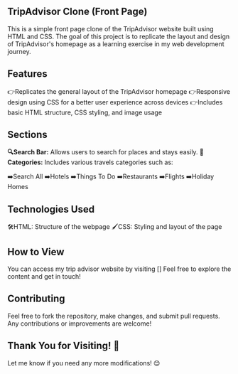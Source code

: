 ## TripAdvisor Clone (Front Page)
This is a simple front page clone of the TripAdvisor website built using HTML and CSS.
The goal of this project is to replicate the layout and design of TripAdvisor's homepage as a learning exercise in my web development journey.

## Features
👉Replicates the general layout of the TripAdvisor homepage
👉Responsive design using CSS for a better user experience across devices
👉Includes basic HTML structure, CSS styling, and image usage

## Sections
**🔍Search Bar:** Allows users to search for places and stays easily.
**📃Categories:** Includes various travels categories such as:

➡️Search All
➡️Hotels 
➡️Things To Do
➡️Restaurants 
➡️Flights
➡️Holiday Homes

## Technologies Used
🛠️HTML: Structure of the webpage
🖌️CSS: Styling and layout of the page

## How to View
You can access my trip advisor website by visiting [] Feel free to explore the content and get in touch!

## Contributing
Feel free to fork the repository, make changes, and submit pull requests. Any contributions or improvements are welcome!

## Thank You for Visiting! 🚀
Let me know if you need any more modifications! 😊
